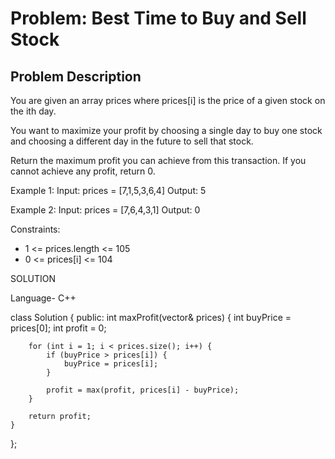 # Problem: Best Time to Buy and Sell Stock

## Problem Description


You are given an array prices where prices[i] is the price of a given stock on the ith day.

You want to maximize your profit by choosing a single day to buy one stock and choosing a different day in the future to sell that stock.

Return the maximum profit you can achieve from this transaction. If you cannot achieve any profit, return 0.

 

Example 1:
Input: prices = [7,1,5,3,6,4]
Output: 5

Example 2:
Input: prices = [7,6,4,3,1]
Output: 0

Constraints:

- 1 <= prices.length <= 105
- 0 <= prices[i] <= 104

SOLUTION

Language- C++

class Solution {
public:
    int maxProfit(vector<int>& prices) {
        int buyPrice = prices[0];
        int profit = 0;

        for (int i = 1; i < prices.size(); i++) {
            if (buyPrice > prices[i]) {
                buyPrice = prices[i];
            }

            profit = max(profit, prices[i] - buyPrice);
        }

        return profit;        
    }
};
